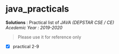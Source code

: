 # java_practicals
**Solutions** : Practical list of *JAVA (DEPSTAR CSE / CE)*  
*Acedemic Year : 2019-2020*  
>Please use it for reference only  

- [x] practical 2-9

